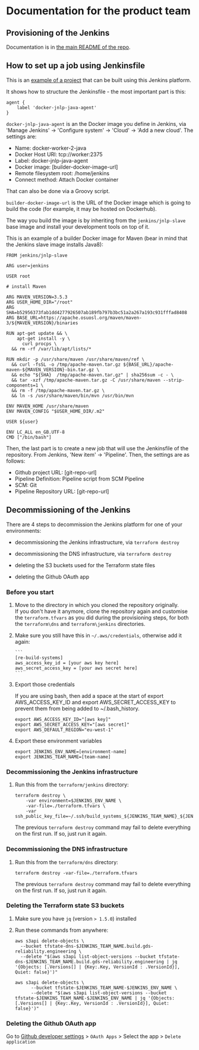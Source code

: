 # Documentation for the product team

## Provisioning of the Jenkins

Documentation is in [the main README of the repo](https://github.com/alphagov/re-build-systems-dns).

## How to set up a job using Jenkinsfile

This is an [example of a project](https://github.com/alphagov/re-build-systems-sample-java-app/tree/jenkinsfile-supported-by-re-build-mvp) that can be built using this Jenkins platform.

It shows how to structure the Jenkinsfile - the most important part is this:

```
agent {
    label 'docker-jnlp-java-agent'
}
```

`docker-jnlp-java-agent` is an the Docker  image you define in Jenkins, via
'Manage Jenkins' -> 'Configure system' -> 'Cloud' -> 'Add a new cloud'.
The settings are:

* Name: docker-worker-2-java
* Docker Host URI: tcp://worker:2375
* Label: docker-jnlp-java-agent
* Docker image: [builder-docker-image-url]
* Remote filesystem root: /home/jenkins
* Connect method: Attach Docker container

That can also be done via a Groovy script.

`builder-docker-image-url` is the URL of the Docker image which is going to build the code (for example, it may be hosted on Dockerhub).

The way you build the image is by inheriting from the `jenkins/jnlp-slave` base image and install
your development tools on top of it.

This is an example of a builder Docker image for Maven (bear in mind that the Jenkins slave image installs Java8):

```
FROM jenkins/jnlp-slave

ARG user=jenkins

USER root

# install Maven

ARG MAVEN_VERSION=3.5.3
ARG USER_HOME_DIR="/root"
ARG SHA=b52956373fab1dd4277926507ab189fb797b3bc51a2a267a193c931fffad8408
ARG BASE_URL=https://apache.osuosl.org/maven/maven-3/${MAVEN_VERSION}/binaries

RUN apt-get update && \
    apt-get install -y \
      curl procps \
  && rm -rf /var/lib/apt/lists/*

RUN mkdir -p /usr/share/maven /usr/share/maven/ref \
  && curl -fsSL -o /tmp/apache-maven.tar.gz ${BASE_URL}/apache-maven-${MAVEN_VERSION}-bin.tar.gz \
  && echo "${SHA}  /tmp/apache-maven.tar.gz" | sha256sum -c - \
  && tar -xzf /tmp/apache-maven.tar.gz -C /usr/share/maven --strip-components=1 \
  && rm -f /tmp/apache-maven.tar.gz \
  && ln -s /usr/share/maven/bin/mvn /usr/bin/mvn

ENV MAVEN_HOME /usr/share/maven
ENV MAVEN_CONFIG "$USER_HOME_DIR/.m2"

USER ${user}

ENV LC_ALL en_GB.UTF-8
CMD ["/bin/bash"]
```

Then, the last part is to create a new job that will use the Jenkinsfile of the repository.
From Jenkins, 'New item' -> 'Pipeline'. Then, the settings are as follows:

* Github project URL: [git-repo-url]
* Pipeline Definition: Pipeline script from SCM Pipeline
* SCM: Git
* Pipeline Repository URL: [git-repo-url]

## Decommissioning of the Jenkins

There are 4 steps to decommission the Jenkins platform for one of your environments:

* decommissioning the Jenkins infrastructure, via `terraform destroy`

* decommissioning the DNS infrastructure, via `terraform destroy`

* deleting the S3 buckets used for the Terraform state files

* deleting the Github OAuth app

### Before you start

1. Move to the directory in which you cloned the repository originally.\
If you don't have it anymore, clone the repository again and customise the `terraform.tfvars`
as you did during the provisioning steps, for both the `terraform\dns` and `terraform\jenkins` directories.

1. Make sure you still have this in `~/.aws/credentials`, otherwise add it again:

       ```
       [re-build-systems]
       aws_access_key_id = [your aws key here]
       aws_secret_access_key = [your aws secret here]
       ```

1. Export those credentials

   If you are using bash, then add a space at the start of export AWS_ACCESS_KEY_ID and export AWS_SECRET_ACCESS_KEY to prevent them from being added to ~/.bash_history.

   ```
   export AWS_ACCESS_KEY_ID="[aws key]"
   export AWS_SECRET_ACCESS_KEY="[aws secret]"
   export AWS_DEFAULT_REGION="eu-west-1"
   ```

1. Export these environment variables

    ```
    export JENKINS_ENV_NAME=[environment-name]
    export JENKINS_TEAM_NAME=[team-name]
    ```

### Decommissioning the Jenkins infrastructure

1. Run this from the `terraform/jenkins` directory:

    ```
    terraform destroy \
        -var environment=$JENKINS_ENV_NAME \
        -var-file=./terraform.tfvars \
        -var ssh_public_key_file=~/.ssh/build_systems_${JENKINS_TEAM_NAME}_${JENKINS_ENV_NAME}_rsa.pub
    ```

    The previous `terraform destroy` command may fail to delete everything on the first run. If so, just run it again.

### Decommissioning the DNS infrastructure

1. Run this from the `terraform/dns` directory:

    ```
    terraform destroy -var-file=./terraform.tfvars
    ```

    The previous `terraform destroy` command may fail to delete everything on the first run. If so, just run it again.

### Deleting the Terraform state S3 buckets

1. Make sure you have `jq` (version `> 1.5.0`) installed

1. Run these commands from anywhere:

    ```
    aws s3api delete-objects \
      --bucket tfstate-dns-$JENKINS_TEAM_NAME.build.gds-reliability.engineering \
      --delete "$(aws s3api list-object-versions --bucket tfstate-dns-$JENKINS_TEAM_NAME.build.gds-reliability.engineering | jq '{Objects: [.Versions[] | {Key:.Key, VersionId : .VersionId}], Quiet: false}')"
    ```

    ```
    aws s3api delete-objects \
          --bucket tfstate-$JENKINS_TEAM_NAME-$JENKINS_ENV_NAME \
          --delete "$(aws s3api list-object-versions --bucket tfstate-$JENKINS_TEAM_NAME-$JENKINS_ENV_NAME | jq '{Objects: [.Versions[] | {Key:.Key, VersionId : .VersionId}], Quiet: false}')"
    ```

### Deleting the Github OAuth app

Go to [Github developer settings](https://github.com/settings/developers) > `OAuth Apps` > Select the app > `Delete application`
